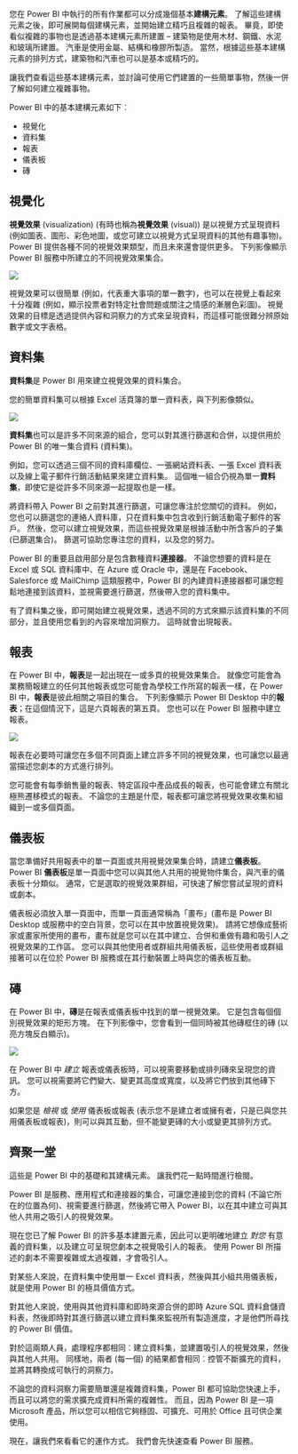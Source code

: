 您在 Power BI 中執行的所有作業都可以分成幾個基本**建構元素**。 了解這些建構元素之後，即可展開每個建構元素，並開始建立精巧且複雜的報表。 畢竟，即使看似複雜的事物也是透過基本建構元素所建置 – 建築物是使用木材、鋼鐵、水泥和玻璃所建置。 汽車是使用金屬、結構和橡膠所製造。 當然，根據這些基本建構元素的排列方式，建築物和汽車也可以是基本或精巧的。

讓我們查看這些基本建構元素，並討論可使用它們建置的一些簡單事物，然後一併了解如何建立複雜事物。

Power BI 中的基本建構元素如下︰

* 視覺化
* 資料集
* 報表
* 儀表板
* 磚

## <a name="visualizations"></a>視覺化
**視覺效果** (visualization) (有時也稱為**視覺效果** (visual)) 是以視覺方式呈現資料 (例如圖表、圖形、彩色地圖，或您可建立以視覺方式呈現資料的其他有趣事物)。 Power BI 提供各種不同的視覺效果類型，而且未來還會提供更多。 下列影像顯示 Power BI 服務中所建立的不同視覺效果集合。

![](media/0-0b-building-blocks-power-bi/c0a0b_1.png)

視覺效果可以很簡單 (例如，代表重大事項的單一數字)，也可以在視覺上看起來十分複雜 (例如，顯示投票者對特定社會問題或關注之情感的漸層色彩圖)。 視覺效果的目標是透過提供內容和洞察力的方式來呈現資料，而這樣可能很難分辨原始數字或文字表格。

## <a name="datasets"></a>資料集
**資料集**是 Power BI 用來建立視覺效果的資料集合。

您的簡單資料集可以根據 Excel 活頁簿的單一資料表，與下列影像類似。

![](media/0-0b-building-blocks-power-bi/c0a0b_2.png)

**資料集**也可以是許多不同來源的組合，您可以對其進行篩選和合併，以提供用於 Power BI 的唯一集合資料 (資料集)。

例如，您可以透過三個不同的資料庫欄位、一張網站資料表、一張 Excel 資料表以及線上電子郵件行銷活動結果來建立資料集。 這個唯一組合仍視為單一**資料集**，即使它是從許多不同來源一起提取也是一樣。

將資料帶入 Power BI 之前對其進行篩選，可讓您專注於您關切的資料。 例如，您也可以篩選您的連絡人資料庫，只在資料集中包含收到行銷活動電子郵件的客戶。 然後，您可以建立視覺效果，而這些視覺效果是根據活動中所含客戶的子集 (已篩選集合)。 篩選可協助您專注您的資料，以及您的努力。

Power BI 的重要且啟用部分是包含數種資料**連接器**。 不論您想要的資料是在 Excel 或 SQL 資料庫中、在 Azure 或 Oracle 中，還是在 Facebook、Salesforce 或 MailChimp 這類服務中，Power BI 的內建資料連接器都可讓您輕鬆地連接到該資料，並視需要進行篩選，然後帶入您的資料集中。

有了資料集之後，即可開始建立視覺效果，透過不同的方式來顯示該資料集的不同部分，並且使用您看到的內容來增加洞察力。 這時就會出現報表。

## <a name="reports"></a>報表
在 Power BI 中，**報表**是一起出現在一或多頁的視覺效果集合。 就像您可能會為業務簡報建立的任何其他報表或您可能會為學校工作所寫的報表一樣，在 Power BI 中，**報表**是彼此相關之項目的集合。 下列影像顯示 Power BI Desktop 中的**報表**；在這個情況下，這是六頁報表的第五頁。 您也可以在 Power BI 服務中建立報表。

![](media/0-0b-building-blocks-power-bi/c0a0b_3.png)

報表在必要時可讓您在多個不同頁面上建立許多不同的視覺效果，也可讓您以最適當描述您劇本的方式進行排列。

您可能會有每季銷售量的報表、特定區段中產品成長的報表，也可能會建立有關北極熊遷移模式的報表。 不論您的主題是什麼，報表都可讓您將視覺效果收集和組織到一或多個頁面。

## <a name="dashboards"></a>儀表板
當您準備好共用報表中的單一頁面或共用視覺效果集合時，請建立**儀表板**。 Power BI **儀表板**是單一頁面中您可以與其他人共用的視覺物件集合，與汽車的儀表板十分類似。 通常，它是選取的視覺效果群組，可快速了解您嘗試呈現的資料或劇本。

儀表板必須放入單一頁面中，而單一頁面通常稱為「畫布」(畫布是 Power BI Desktop 或服務中的空白背景，您可以在其中放置視覺效果)。 請將它想像成藝術家或畫家所使用的畫布，畫布就是您可以在其中建立、合併和重做有趣和吸引人之視覺效果的工作區。
您可以與其他使用者或群組共用儀表板，這些使用者或群組接著可以在位於 Power BI 服務或在其行動裝置上時與您的儀表板互動。

## <a name="tiles"></a>磚
在 Power BI 中，**磚**是在報表或儀表板中找到的單一視覺效果。 它是包含每個個別視覺效果的矩形方塊。 在下列影像中，您會看到一個同時被其他磚框住的磚 (以亮方塊反白顯示)。

![](media/0-0b-building-blocks-power-bi/c0a0b_4.png)

在 Power BI 中 *建立* 報表或儀表板時，可以視需要移動或排列磚來呈現您的資訊。 您可以視需要將它們變大、變更其高度或寬度，以及將它們放到其他磚下方。

如果您是 *檢視* 或 *使用* 儀表板或報表 (表示您不是建立者或擁有者，只是已與您共用儀表板或報表)，則可以與其互動，但不能變更磚的大小或變更其排列方式。

## <a name="all-together-now"></a>齊聚一堂
這些是 Power BI 中的基礎和其建構元素。 讓我們花一點時間進行檢閱。

Power BI 是服務、應用程式和連接器的集合，可讓您連接到您的資料 (不論它所在的位置為何)、視需要進行篩選，然後將它帶入 Power BI，以在其中建立可與其他人共用之吸引人的視覺效果。  

現在您已了解 Power BI 的許多基本建置元素，因此可以更明確地建立 *對您* 有意義的資料集，以及建立可呈現您劇本之視覺吸引人的報表。 使用 Power BI 所描述的劇本不需要複雜或太過複雜，才會吸引人。

對某些人來說，在資料集中使用單一 Excel 資料表，然後與其小組共用儀表板，就是使用 Power BI 的極具價值方式。

對其他人來說，使用與其他資料庫和即時來源合併的即時 Azure SQL 資料倉儲資料表，然後即時對其進行篩選以建立資料集來監視所有製造進度，才是他們所尋找的 Power BI 價值。

對於這兩類人員，處理程序都相同︰建立資料集，並建置吸引人的視覺效果，然後與其他人共用。 同樣地，兩者 (每一個) 的結果都會相同︰控管不斷擴充的資料，並將其轉換成可執行的洞察力。

不論您的資料洞察力需要簡單還是複雜資料集，Power BI 都可協助您快速上手，而且可以將您的需求擴充成資料所需的複雜性。 而且，因為 Power BI 是一項 Microsoft 產品，所以您可以相信它夠穩固、可擴充、可用於 Office 且可供企業使用。

現在，讓我們來看看它的運作方式。 我們會先快速查看 Power BI 服務。

